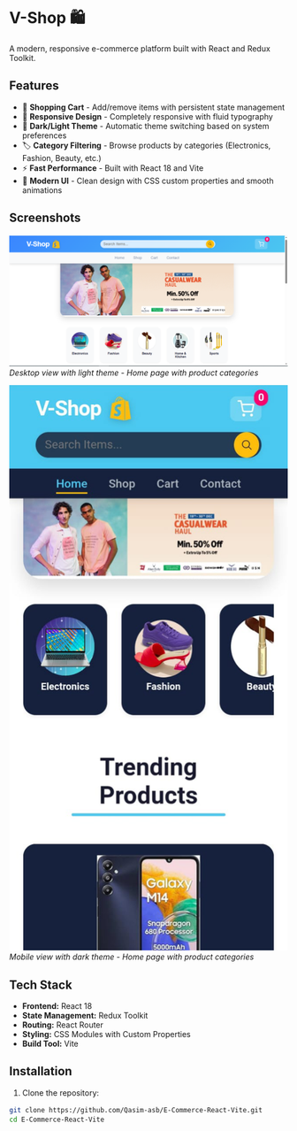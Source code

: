 # V-Shop 🛍️

A modern, responsive e-commerce platform built with React and Redux Toolkit.

## Features

- 🛒 **Shopping Cart** - Add/remove items with persistent state management
- 📱 **Responsive Design** - Completely responsive with fluid typography
- 🌙 **Dark/Light Theme** - Automatic theme switching based on system preferences
- 🏷️ **Category Filtering** - Browse products by categories (Electronics, Fashion, Beauty, etc.)
- ⚡ **Fast Performance** - Built with React 18 and Vite
- 🎨 **Modern UI** - Clean design with CSS custom properties and smooth animations

## Screenshots

![Desktop Light Theme](./screenshots/desktop-light-theme.png)
*Desktop view with light theme - Home page with product categories*

![Mobile Dark Theme](./screenshots/mobile-dark-theme.png)
*Mobile view with dark theme - Home page with product categories*

## Tech Stack

- **Frontend:** React 18
- **State Management:** Redux Toolkit
- **Routing:** React Router
- **Styling:** CSS Modules with Custom Properties
- **Build Tool:** Vite

## Installation

1. Clone the repository:
```bash
git clone https://github.com/Qasim-asb/E-Commerce-React-Vite.git
cd E-Commerce-React-Vite